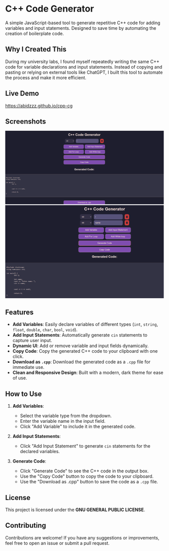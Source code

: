 # C++ Code Generator

A simple JavaScript-based tool to generate repetitive C++ code for adding variables and input statements. Designed to save time by automating the creation of boilerplate code.

## Why I Created This

During my university labs, I found myself repeatedly writing the same C++ code for variable declarations and input statements. Instead of copying and pasting or relying on external tools like ChatGPT, I built this tool to automate the process and make it more efficient.

## Live Demo
https://abidzzz.github.io/cpp-cg

## Screenshots

![screenshot](image.png)
![screenshot](image2.png)

## Features

- **Add Variables**: Easily declare variables of different types (`int`, `string`, `float`, `double`, `char`, `bool`, `void`).
- **Add Input Statements**: Automatically generate `cin` statements to capture user input.
- **Dynamic UI**: Add or remove variable and input fields dynamically.
- **Copy Code**: Copy the generated C++ code to your clipboard with one click.
- **Download as `.cpp`**: Download the generated code as a `.cpp` file for immediate use.
- **Clean and Responsive Design**: Built with a modern, dark theme for ease of use.

## How to Use

1. **Add Variables**:
   - Select the variable type from the dropdown.
   - Enter the variable name in the input field.
   - Click "Add Variable" to include it in the generated code.

2. **Add Input Statements**:
   - Click "Add Input Statement" to generate `cin` statements for the declared variables.

3. **Generate Code**:
   - Click "Generate Code" to see the C++ code in the output box.
   - Use the "Copy Code" button to copy the code to your clipboard.
   - Use the "Download as .cpp" button to save the code as a `.cpp` file.



## License

This project is licensed under the **GNU GENERAL PUBLIC LICENSE**.  

## Contributing

Contributions are welcome! If you have any suggestions or improvements, feel free to open an issue or submit a pull request.
